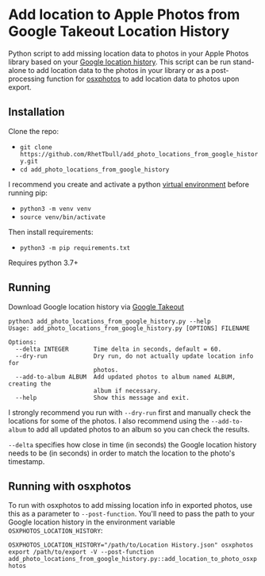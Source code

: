 # Add location to Apple Photos from Google Takeout Location History

Python script to add missing location data to photos in your Apple Photos library based on your [Google location history](https://takeout.google.com/settings/takeout/custom/location_history).  This script can be run stand-alone to add location data to the photos in your library or as a post-processing function for [osxphotos](https://github.com/RhetTbull/osxphotos) to add location data to photos upon export.

## Installation

Clone the repo:

- `git clone https://github.com/RhetTbull/add_photo_locations_from_google_history.git`
- `cd add_photo_locations_from_google_history`

I recommend you create and activate a python [virtual environment](https://docs.python.org/3/library/venv.html) before running pip:

- `python3 -m venv venv`
- `source venv/bin/activate`

Then install requirements:

- `python3 -m pip requirements.txt`

Requires python 3.7+

## Running

Download Google location history via [Google Takeout](https://takeout.google.com/settings/takeout/custom/location_history)

```
python3 add_photo_locations_from_google_history.py --help
Usage: add_photo_locations_from_google_history.py [OPTIONS] FILENAME

Options:
  --delta INTEGER       Time delta in seconds, default = 60.
  --dry-run             Dry run, do not actually update location info for
                        photos.
  --add-to-album ALBUM  Add updated photos to album named ALBUM, creating the
                        album if necessary.
  --help                Show this message and exit.
```

I strongly recommend you run with `--dry-run` first and manually check the locations for some of the photos.  I also recommend using the `--add-to-album` to add all updated photos to an album so you can check the results.  

`--delta` specifies how close in time (in seconds) the Google location history needs to be (in seconds) in order to match the location to the photo's timestamp.

## Running with osxphotos

To run with osxphotos to add missing location info in exported photos, use this as a parameter to `--post-function`.  You'll need to pass the path to your Google location history in the environment variable `OSXPHOTOS_LOCATION_HISTORY`:

`OSXPHOTOS_LOCATION_HISTORY="/path/to/Location History.json" osxphotos export /path/to/export -V --post-function add_photo_locations_from_google_history.py::add_location_to_photo_osxphotos`
